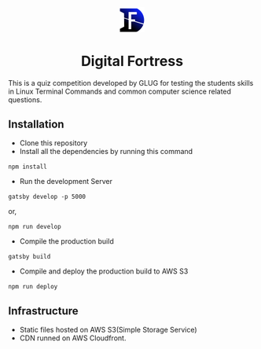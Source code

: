 <p align="center">
  <a href="https://www.gatsbyjs.org">
    <img alt="Gatsby" src="src/images/logo.svg" width="50" />
  </a>
</p>
<h1 align="center">
  Digital Fortress
</h1>

This is a quiz competition developed by GLUG for testing the students skills in Linux Terminal Commands and common computer science related questions.

## Installation
- Clone this repository
- Install all the dependencies by running this command
```
npm install
```
- Run the development Server
```
gatsby develop -p 5000
```
or, 
```
npm run develop
```
- Compile the production build
```
gatsby build
```
- Compile and deploy the production build to AWS S3
```
npm run deploy
```
## Infrastructure
- Static files hosted on AWS S3(Simple Storage Service)
- CDN runned on AWS Cloudfront.
